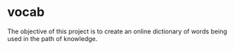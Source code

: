 # vocab
The objective of this project is to create an online dictionary of words being used in the path of knowledge.
